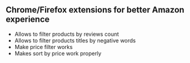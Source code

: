 ## Chrome/Firefox extensions for better Amazon experience

- Allows to filter products by reviews count
- Allows to filter products titles by negative words
- Make price filter works
- Makes sort by price work properly
